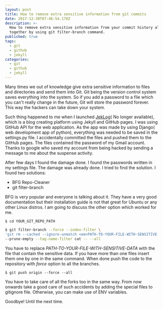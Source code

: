 ```yaml
---
layout: post
title: How to remove extra sensitive information from git commits
date: 2017-12-30T07:46:54.178Z
description: >-
  How to remove extra sensitive information from your commit history all
  together by using git filter-branch command.
published: true
tags:
  - git
  - github
  - jekyll
categories:
  - git
  - github
  - jekyll
---
```


Many times we out of knowledge give extra sensitive information to files and directories and send them into Git. Git being the version control system saves everything into the system. So if you add a password to a file which you can't really change in the future, Git will store the password forever. This way the hackers can take down your system.

Such thing happened to me when I launched [JekLog](http://jeklog.com)( No longer available), which is a blog creating platform using Jekyll and GitHub pages. I was using GitHub API for the web application. As the app was made by using Django( web development app of python), everything was needed to be saved in the settings.py file. I accidentally committed the files and pushed them to the GitHub pages. The files contained the password of my Gmail account. Thanks to google who saved my account from being hacked by sending a message to me about the suspense activity.


After few days I found the damage done. I found the passwords written in my settings file. The damage was already done. I tried to find the solution. I found two solutions:


*   BFG Repo-Cleaner
*   git filter-branch

BFG is very popular and everyone is talking about it. They have a very good documentation but their installation guide is not that great for Ubuntu or any other Linux distros. I am going to discuss the other option which worked for me.

`$ cd YOUR_GIT_REPO_PATH`

```bash
$ git filter-branch --force --index-filter \
'git rm --cached --ignore-unmatch <em>PATH-TO-YOUR-FILE-WITH-SENSITIVE-DATA</em>' \
--prune-empty --tag-name-filter cat -- --all
```

You have to replace _PATH-TO-YOUR-FILE-WITH-SENSITIVE-DATA_ with the file that contain the sensitive data. If you have more than one files insert them one by one in the same command. When done push the code to the repository with _force_ option to all the branches.


`$ git push origin --force --all`

You have to take care of all the forks too in the same way. From now onwards take a good care of such accidents by adding the special files to gitignore file. Otherwise, you can make use of ENV variables.

Goodbye! Until the next time.
